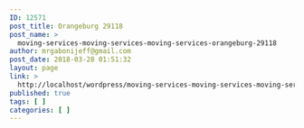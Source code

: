```yaml
---
ID: 12571
post_title: Orangeburg 29118
post_name: >
  moving-services-moving-services-moving-services-orangeburg-29118
author: mrgabonijeff@gmail.com
post_date: 2018-03-28 01:51:32
layout: page
link: >
  http://localhost/wordpress/moving-services-moving-services-moving-services-orangeburg-29118/
published: true
tags: [ ]
categories: [ ]
---
```


